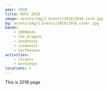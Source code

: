 ```yaml
---
year: 2018
title: RUTC 2018
image: assets/img/2_Events/2018/2018_card.jpg
bg: assets/img/2_Events/2018/2018_cover.jpg
bands:
    - 1000mods
    - the_dragons
    - woodtales
    - cosmonuts
    - northwaves
activities:
    - streets
    - workshops
locations: 1
---
```


This is 2018 page